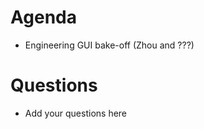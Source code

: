 Agenda
======

* Engineering GUI bake-off (Zhou and ???)

Questions
=========

* Add your questions here
